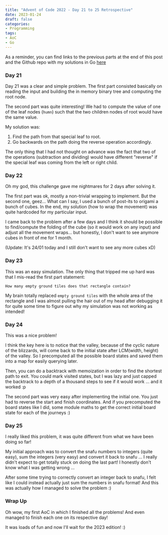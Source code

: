 ```yaml
---
title: "Advent of Code 2022 - Day 21 to 25 Retrospective"
date: 2023-01-24
draft: false
categories:
- Programming
tags:
- AoC
- Go
---
```


As a reminder, you can find links to the previous parts at the end of this post and the 
Github repo with my solutions in Go [here](https://github.com/brunobuss/adventofcode-2022-go)
  
### Day 21

Day 21 was a clear and simple problem. The first part consisted basically on reading the input and building the
in memory binary tree and computing the root node.

The second part was quite interesting! We had to compute the value of one of the leaf nodes (`humn`) such that the two
children nodes of root would have the same value.

My solution was:
  1. Find the path from that special leaf to root.
  2. Go backwards on the path doing the reverse operation accordingly.
  
The only thing that I had not thought on advance was the fact that two of the operations (subtraction and dividing) would
have different "reverse" if the special leaf was coming from the left or right child.

### Day 22

Oh my god, this challenge gave me nightmares for 2 days after solving it.

The first part was ok, mostly a non-trivial wrapping to implement. But the second one, geez...
What can I say, I used a bunch of post-its to origami a bunch of cubes. In the end, my solution (how to wrap the movement)
was quite hardcoded for my particular input.

I came back to the problem after a few days and I think it should be possible to find/compute the folding of the cube (so
it would work on any input) and adjust all the movement wraps... but honestly, I don't want to see anymore cubes in front
of me for 1 month.

(Update: It's 24/01 today and I still don't want to see any more cubes xD)

### Day 23

This was an easy simulation. The only thing that tripped me up hard was that I mis-read the first part statement:
```
How many empty ground tiles does that rectangle contain?
```

My brain totally replaced `empty ground tiles` with the whole area of the rectangle and I was almost pulling the hair
out of my head after debugging it for quite some time to figure out why my simulation was not working as intended!

### Day 24

This was a nice problem!

I think the key here is to notice that the valley, because of the cyclic nature of the blizzards, will come back to the initial state
after LCM(width, height) of the valley. So I precomputed all the possible board states and saved them into a map for easily querying later.

Then, you can do a backtrack with memoization in order to find the shortest path to exit. You could mark visited states, but I was lazy and
just capped the backtrack to a depth of a thousand steps to see if it would work ... and it worked :p

The second part was very easy after implementing the initial one. You just had to reverse the start and finish coordinates.
And if you precomputed the board states like I did, some module maths to get the correct initial board state for each of the journeys :)

### Day 25

I really liked this problem, it was quite different from what we have been doing so far!

My initial approach was to convert the snafu numbers to integers (quite easy), sum the integers (very easy) and convert it back to snafu ...
I really didn't expect to get totally stuck on doing the last part! I honestly don't know what I was getting wrong ...

After some time trying to correctly convert an integer back to snafu, I felt like I could instead actually just sum the numbers in snafu format!
And this was actually how I managed to solve the problem :)

### Wrap Up

Oh wow, my first AoC in which I finished all the problems! And even managed to finish each one on its respective day!

It was loads of fun and now I'll wait for the 2023 edition! :)
